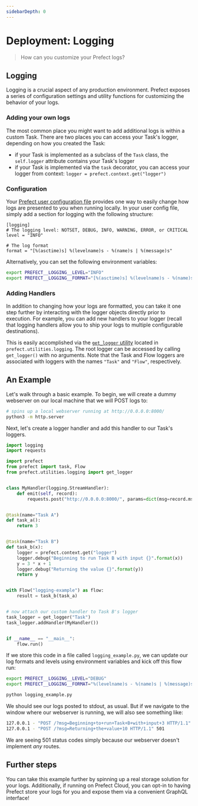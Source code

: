 ```yaml
---
sidebarDepth: 0
---
```

# Deployment: Logging

> How can you customize your Prefect logs?

## Logging

Logging is a crucial aspect of any production environment.  Prefect exposes a series of configuration settings and utility functions for customizing the behavior of your logs.

### Adding your own logs

The most common place you might want to add additional logs is within a custom Task.  There are two places you can access your Task's logger, depending on how you created the Task:

- if your Task is implemented as a subclass of the `Task` class, the `self.logger` attribute contains your Task's logger
- if your Task is implemented via the `task` decorator, you can access your logger from context: `logger = prefect.context.get("logger")`

### Configuration

Your [Prefect user configuration file](../core_concepts/configuration.html) provides one way to easily change how logs are presented to you when running locally.  In your user config file, simply add a section for logging with the following structure:
```
[logging]
# The logging level: NOTSET, DEBUG, INFO, WARNING, ERROR, or CRITICAL
level = "INFO"

# The log format
format = "[%(asctime)s] %(levelname)s - %(name)s | %(message)s"
```

Alternatively, you can set the following environment variables:
```bash
export PREFECT__LOGGING__LEVEL="INFO"
export PREFECT__LOGGING__FORMAT="[%(asctime)s] %(levelname)s - %(name)s | %(message)s"
```

### Adding Handlers

In addition to changing how your logs are formatted, you can take it one step further by interacting with the logger objects directly prior to execution.  For example, you can add new handlers to your logger (recall that logging handlers allow you to ship your logs to multiple configurable destinations).

This is easily accomplished via the [`get_logger` utility](../../api/unreleased/utilities/logging.html#prefect-utilities-logging-get-logger) located in `prefect.utilities.logging`.  The root logger can be accessed by calling `get_logger()` with no arguments.  Note that the Task and Flow loggers are associated with loggers with the names `"Task"` and `"Flow"`, respectively.

## An Example

Let's walk through a basic example.  To begin, we will create a dummy webserver on our local machine that we will POST logs to:
```bash
# spins up a local webserver running at http://0.0.0.0:8000/
python3 -m http.server
```

Next, let's create a logger handler and add this handler to our Task's loggers.
```python
import logging
import requests

import prefect
from prefect import task, Flow
from prefect.utilities.logging import get_logger


class MyHandler(logging.StreamHandler):
    def emit(self, record):
        requests.post("http://0.0.0.0:8000/", params=dict(msg=record.msg))


@task(name="Task A")
def task_a():
    return 3


@task(name="Task B")
def task_b(x):
    logger = prefect.context.get("logger")
    logger.debug("Beginning to run Task B with input {}".format(x))
    y = 3 * x + 1
    logger.debug("Returning the value {}".format(y))
    return y


with Flow("logging-example") as flow:
    result = task_b(task_a)


# now attach our custom handler to Task B's logger
task_logger = get_logger("Task")
task_logger.addHandler(MyHandler())


if __name__ == "__main__":
    flow.run()
```
If we store this code in a file called `logging_example.py`, we can update our log formats and levels using environment variables and kick off this flow run:
```bash
export PREFECT__LOGGING__LEVEL="DEBUG"
export PREFECT__LOGGING__FORMAT="%(levelname)s - %(name)s | %(message)s"

python logging_example.py
```
We should see our logs posted to stdout, as usual.  But if we navigate to the window where our webserver is running, we will also see something like:
```bash
127.0.0.1 - "POST /?msg=Beginning+to+run+Task+B+with+input+3 HTTP/1.1" 501
127.0.0.1 - "POST /?msg=Returning+the+value+10 HTTP/1.1" 501
```
We are seeing 501 status codes simply because our webserver doesn't implement _any_ routes.

## Further steps
You can take this example further by spinning up a real storage solution for your logs.  Additionally, if running on Prefect Cloud, you can opt-in to having Prefect store your logs for you and expose them via a convenient GraphQL interface!
